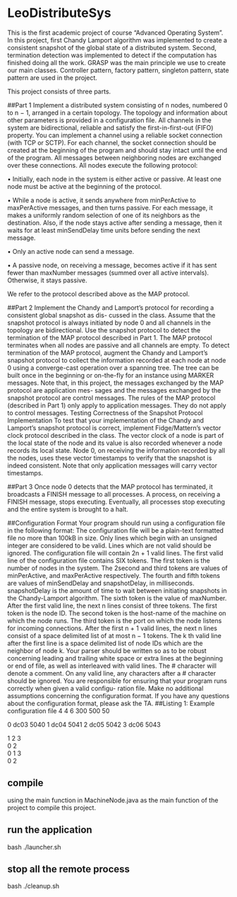 # LeoDistributeSys
This is the first academic project of course “Advanced Operating System”. In this project, first Chandy Lamport algorithm was implemented to create a consistent snapshot of the global state of a distributed system. Second, termination detection was implemented to detect if the computation has finished doing all the work. GRASP was the main principle we use to create our main classes. Controller pattern, factory pattern, singleton pattern, state pattern are used in the project.

This project consists of three parts.

##Part 1
Implement a distributed system consisting of n nodes, numbered 0 to n − 1, arranged in a certain
topology. The topology and information about other parameters is provided in a configuration file.
All channels in the system are bidirectional, reliable and satisfy the first-in-first-out (FIFO)
property. You can implement a channel using a reliable socket connection (with TCP or SCTP).
For each channel, the socket connection should be created at the beginning of the program and
should stay intact until the end of the program. All messages between neighboring nodes are
exchanged over these connections.
All nodes execute the following protocol:

• Initially, each node in the system is either active or passive. At least one node must be
active at the beginning of the protocol.

• While a node is active, it sends anywhere from minPerActive to maxPerActive messages, and
then turns passive. For each message, it makes a uniformly random selection of one of its
neighbors as the destination. Also, if the node stays active after sending a message, then it
waits for at least minSendDelay time units before sending the next message.

• Only an active node can send a message.

• A passive node, on receiving a message, becomes active if it has sent fewer than maxNumber
messages (summed over all active intervals). Otherwise, it stays passive.

We refer to the protocol described above as the MAP protocol.

##Part 2
Implement the Chandy and Lamport’s protocol for recording a consistent global snapshot as dis-
cussed in the class. Assume that the snapshot protocol is always initiated by node 0 and all
channels in the topology are bidirectional. Use the snapshot protocol to detect the termination of
the MAP protocol described in Part 1. The MAP protocol terminates when all nodes are passive
and all channels are empty. To detect termination of the MAP protocol, augment the Chandy
and Lamport’s snapshot protocol to collect the information recorded at each node at node 0 using
a converge-cast operation over a spanning tree. The tree can be built once in the beginning or
on-the-fly for an instance using MARKER messages.
Note that, in this project, the messages exchanged by the MAP protocol are application mes-
sages and the messages exchanged by the snapshot protocol are control messages. The rules of the
MAP protocol (described in Part 1) only apply to application messages. They do not apply to
control messages.
Testing Correctness of the Snapshot Protocol Implementation
To test that your implementation of the Chandy and Lamport’s snapshot protocol is correct,
implement Fidge/Mattern’s vector clock protocol described in the class. The vector clock of a node
is part of the local state of the node and its value is also recorded whenever a node records its local
state. Node 0, on receiving the information recorded by all the nodes, uses these vector timestamps
to verify that the snapshot is indeed consistent. Note that only application messages will carry
vector timestamps.

##Part 3
Once node 0 detects that the MAP protocol has terminated, it broadcasts a FINISH message to all
processes. A process, on receiving a FINISH message, stops executing. Eventually, all processes
stop executing and the entire system is brought to a halt.

##Configuration Format
Your program should run using a configuration file in the following format:
The configuration file will be a plain-text formatted file no more than 100kB in size. Only
lines which begin with an unsigned integer are considered to be valid. Lines which are not valid
should be ignored. The configuration file will contain 2n + 1 valid lines. The first valid line of the
configuration file contains SIX tokens. The first token is the number of nodes in the system. The
2second and third tokens are values of minPerActive, and maxPerActive respectively. The fourth and
fifth tokens are values of minSendDelay and snapshotDelay, in milliseconds. snapshotDelay is the
amount of time to wait between initiating snapshots in the Chandy-Lamport algorithm. The sixth
token is the value of maxNumber. After the first valid line, the next n lines consist of three tokens.
The first token is the node ID. The second token is the host-name of the machine on which the
node runs. The third token is the port on which the node listens for incoming connections. After
the first n + 1 valid lines, the next n lines consist of a space delimited list of at most n − 1 tokens.
The k th valid line after the first line is a space delimited list of node IDs which are the neighbor
of node k. Your parser should be written so as to be robust concerning leading and trailing white
space or extra lines at the beginning or end of file, as well as interleaved with valid lines. The #
character will denote a comment. On any valid line, any characters after a # character should be
ignored.
You are responsible for ensuring that your program runs correctly when given a valid configu-
ration file. Make no additional assumptions concerning the configuration format. If you have any
questions about the configuration format, please ask the TA.
##Listing 1: Example configuration file
4 4 6 300 500 50

0 dc03 5040
1 dc04 5041
2 dc05 5042
3 dc06 5043

1 2 3  
0 2  
0 1 3   
0 2   

## compile
using the main function in MachineNode.java as the main function of the project to compile this project.

## run the application
bash ./launcher.sh

## stop all the remote process
bash ./cleanup.sh

